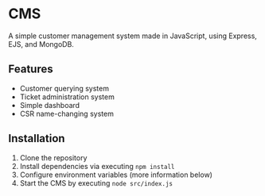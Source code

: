 # CMS
A simple customer management system made in JavaScript, using Express, EJS, and MongoDB.

## Features

- Customer querying system
- Ticket administration system
- Simple dashboard
- CSR name-changing system

## Installation

1. Clone the repository
2. Install dependencies via executing `npm install`
3. Configure environment variables (more information below)
4. Start the CMS by executing `node src/index.js`